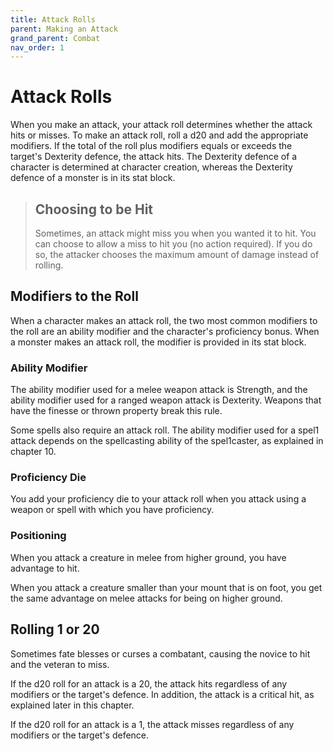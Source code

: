 ```yaml
---
title: Attack Rolls
parent: Making an Attack
grand_parent: Combat
nav_order: 1
---
```


# Attack Rolls
When you make an attack, your attack roll determines whether the attack hits or misses. To make an attack roll, roll a d20 and add the appropriate modifiers. If the total of the roll plus modifiers equals or exceeds the target's Dexterity defence, the attack hits. The Dexterity defence of a character is determined at character creation, whereas the Dexterity defence of a monster is in its stat block.

> ## Choosing to be Hit
> Sometimes, an attack might miss you when you wanted it to hit. You can choose to allow a miss to hit you (no action required). If you do so, the attacker chooses the maximum amount of damage instead of rolling.

## Modifiers to the Roll
When a character makes an attack roll, the two most common modifiers to the roll are an ability modifier and the character's proficiency bonus. When a monster makes an attack roll, the modifier is provided in its stat block.

### Ability Modifier
The ability modifier used for a melee weapon attack is Strength, and the ability modifier used for a ranged weapon attack is Dexterity. Weapons that have the finesse or thrown property break this rule.

Some spells also require an attack roll. The ability modifier used for a spel1 attack depends on the spellcasting ability of the spel1caster, as explained in chapter 10.

### Proficiency Die
You add your proficiency die to your attack roll when you attack using a weapon or spell with which you have proficiency.

### Positioning
When you attack a creature in melee from higher ground, you have advantage to hit.

When you attack a creature smaller than your mount that is on foot, you get the same advantage on melee attacks for being on higher ground.

## Rolling 1 or 20
Sometimes fate blesses or curses a combatant, causing the novice to hit and the veteran to miss.

If the d20 roll for an attack is a 20, the attack hits regardless of any modifiers or the target's defence. In addition, the attack is a critical hit, as explained later in this chapter.

If the d20 roll for an attack is a 1, the attack misses regardless of any modifiers or the target's defence.

